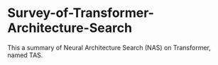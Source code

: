 # Survey-of-Transformer-Architecture-Search

This a summary of Neural Architecture Search (NAS) on Transformer, named TAS.
